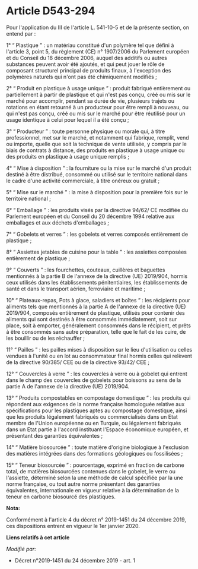 # Article D543-294

Pour l'application du III de l'article L. 541-10-5 et de la présente section, on entend par :

1° “ Plastique ” : un matériau constitué d'un polymère tel que défini à l'article 3, point 5, du règlement (CE) n° 1907/2006
du Parlement européen et du Conseil du 18 décembre 2006, auquel des additifs ou autres substances peuvent avoir été ajoutés,
et qui peut jouer le rôle de composant structurel principal de produits finaux, à l'exception des polymères naturels qui
n'ont pas été chimiquement modifiés ;

2° “ Produit en plastique à usage unique ” : produit fabriqué entièrement ou partiellement à partir de plastique et qui n'est
pas conçu, créé ou mis sur le marché pour accomplir, pendant sa durée de vie, plusieurs trajets ou rotations en étant
retourné à un producteur pour être rempli à nouveau, ou qui n'est pas conçu, créé ou mis sur le marché pour être réutilisé
pour un usage identique à celui pour lequel il a été conçu ;

3° “ Producteur ” : toute personne physique ou morale qui, à titre professionnel, met sur le marché, et notamment qui
fabrique, remplit, vend ou importe, quelle que soit la technique de vente utilisée, y compris par le biais de contrats à
distance, des produits en plastique à usage unique ou des produits en plastique à usage unique remplis ;

4° “ Mise à disposition ” : la fourniture ou la mise sur le marché d'un produit destiné à être distribué, consommé ou utilisé
sur le territoire national dans le cadre d'une activité commerciale, à titre onéreux ou gratuit ;

5° “ Mise sur le marché ” : la mise à disposition pour la première fois sur le territoire national ;

6° “ Emballage ” : les produits visés par la directive 94/62/ CE modifiée du Parlement européen et du Conseil du 20 décembre
1994 relative aux emballages et aux déchets d'emballages ;

7° “ Gobelets et verres ” : les gobelets et verres composés entièrement de plastique ;

8° “ Assiettes jetables de cuisine pour la table ” : les assiettes composées entièrement de plastique ;

9° “ Couverts ” : les fourchettes, couteaux, cuillères et baguettes mentionnés à la partie B de l'annexe de la directive (UE)
2019/904, hormis ceux utilisés dans les établissements pénitentiaires, les établissements de santé et dans le transport
aérien, ferroviaire et maritime ;

10° “ Plateaux-repas, Pots à glace, saladiers et boîtes ” : les récipients pour aliments tels que mentionnés à la partie A de
l'annexe de la directive (UE) 2019/904, composés entièrement de plastique, utilisés pour contenir des aliments qui sont
destinés à être consommés immédiatement, soit sur place, soit à emporter, généralement consommés dans le récipient, et prêts
à être consommés sans autre préparation, telle que le fait de les cuire, de les bouillir ou de les réchauffer ;

11° “ Pailles ” : les pailles mises à disposition sur le lieu d'utilisation ou celles vendues à l'unité ou en lot au
consommateur final hormis celles qui relèvent de la directive 90/385/ CEE ou de la directive 93/42/ CEE ;

12° “ Couvercles à verre ” : les couvercles à verre ou à gobelet qui entrent dans le champ des couvercles de gobelets pour
boissons au sens de la partie A de l'annexe de la directive (UE) 2019/904.

13° “ Produits compostables en compostage domestique ” : les produits qui répondent aux exigences de la norme française
homologuée relative aux spécifications pour les plastiques aptes au compostage domestique, ainsi que les produits légalement
fabriqués ou commercialisés dans un Etat membre de l'Union européenne ou en Turquie, ou légalement fabriqués dans un Etat
partie à l'accord instituant l'Espace économique européen, et présentant des garanties équivalentes ;

14° “ Matière biosourcée ” : toute matière d'origine biologique à l'exclusion des matières intégrées dans des formations
géologiques ou fossilisées ;

15° “ Teneur biosourcée ” : pourcentage, exprimé en fraction de carbone total, de matières biosourcées contenues dans le
gobelet, le verre ou l'assiette, déterminé selon la une méthode de calcul spécifiée par la une norme française, ou tout autre
norme présentant des garanties équivalentes, internationale en vigueur relative à la détermination de la teneur en carbone
biosourcé des plastiques.

**Nota:**

Conformément à l'article 4 du décret n° 2019-1451 du 24 décembre 2019, ces dispositions entrent en vigueur le 1er janvier
2020.

**Liens relatifs à cet article**

_Modifié par_:

  - Décret n°2019-1451 du 24 décembre 2019 - art. 1
